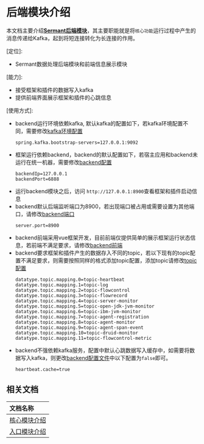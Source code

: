 # 后端模块介绍

本文档主要介绍[**Sermant后端模块**](https://github.com/huaweicloud/Sermant/tree/develop/sermant-backend)，其主要职能就是将`核心功能`运行过程中产生的消息传递给Kafka，起到将短连接转化为长连接的作用。

[定位]: 

- Sermant数据处理后端模块和前端信息展示模块

[能力]: 
- 接受框架和插件的数据写入kafka
- 提供前端界面展示框架和插件的心跳信息

[使用方式]:
- backend运行环境依赖kafka, 默认kafka的配置如下，若kafka环境配置不同，需要修改[kafka环境配置](https://github.com/huaweicloud/Sermant/tree/develop/sermant-backend/src/main/resources/application.properties)
  ```properties
  spring.kafka.bootstrap-servers=127.0.0.1:9092
  ```
- 框架运行依赖backend，backend的默认配置如下，若宿主应用和backend未运行在统一机器，需要修改[backend配置](https://github.com/huaweicloud/Sermant/tree/develop/sermant-agentcore/sermant-agentcore-premain/src/main/resources/config/bootstrap.properties)
    ```properties
    backendIp=127.0.0.1
    backendPort=6888
    ```
- 运行backend模块之后，访问 `http://127.0.0.1:8900`查看框架和插件启动信息
  <MyImage src="/docs-img/backend_sermant_info.png"></MyImage>
- backend默认后端监听端口为8900，若出现端口被占用或需要设置为其他端口，请修改[backend端口](https://github.com/huaweicloud/Sermant/tree/develop/sermant-backend/src/main/resources/application.properties)
  ```properties
  server.port=8900
  ```
- backend前端采用vue框架开发，目前前端仅提供简单的展示框架运行状态信息，若前端不满足要求，请修改[backend前端](https://github.com/huaweicloud/Sermant/tree/develop/sermant-backend/src/main/webapp)
- backend要求框架和插件产生的数据存入不同的topic，若以下现有的topic配置不满足要求，则需要按照同样的格式添加topic配置，添加topic请修改[topic配置](https://github.com/huaweicloud/Sermant/tree/develop/sermant-backend/src/main/resources/application.properties)
  ```properties
  datatype.topic.mapping.0=topic-heartbeat
  datatype.topic.mapping.1=topic-log
  datatype.topic.mapping.2=topic-flowcontrol
  datatype.topic.mapping.3=topic-flowrecord
  datatype.topic.mapping.4=topic-server-monitor
  datatype.topic.mapping.5=topic-open-jdk-jvm-monitor
  datatype.topic.mapping.6=topic-ibm-jvm-monitor
  datatype.topic.mapping.7=topic-agent-registration
  datatype.topic.mapping.8=topic-agent-monitor
  datatype.topic.mapping.9=topic-agent-span-event
  datatype.topic.mapping.10=topic-druid-monitor
  datatype.topic.mapping.11=topic-flowcontrol-metric
  ```
- backend不强依赖kafka服务，配置中默认心跳数据写入缓存中，如需要将数据写入kafka，则更改[backend配置文件](https://github.com/huaweicloud/Sermant/tree/develop/sermant-backend/src/main/resources/application.properties)中以下配置为`false`即可。
  ```properties
  heartbeat.cache=true
  ```

## 相关文档

|文档名称|
|:-|
|[核心模块介绍](agentcore.md)|
|[入口模块介绍](entrance.md)|
